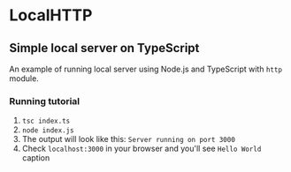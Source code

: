 # LocalHTTP
## Simple local server on TypeScript

An example of running local server using Node.js and TypeScript with `http` module.

### Running tutorial
1. `tsc index.ts`
2. `node index.js`
3. The output will look like this:
`Server running on port 3000`
4. Check `localhost:3000` in your browser and you'll see `Hello World` caption
